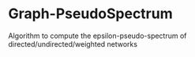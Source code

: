 # Graph-PseudoSpectrum
Algorithm to compute the epsilon-pseudo-spectrum of directed/undirected/weighted networks
